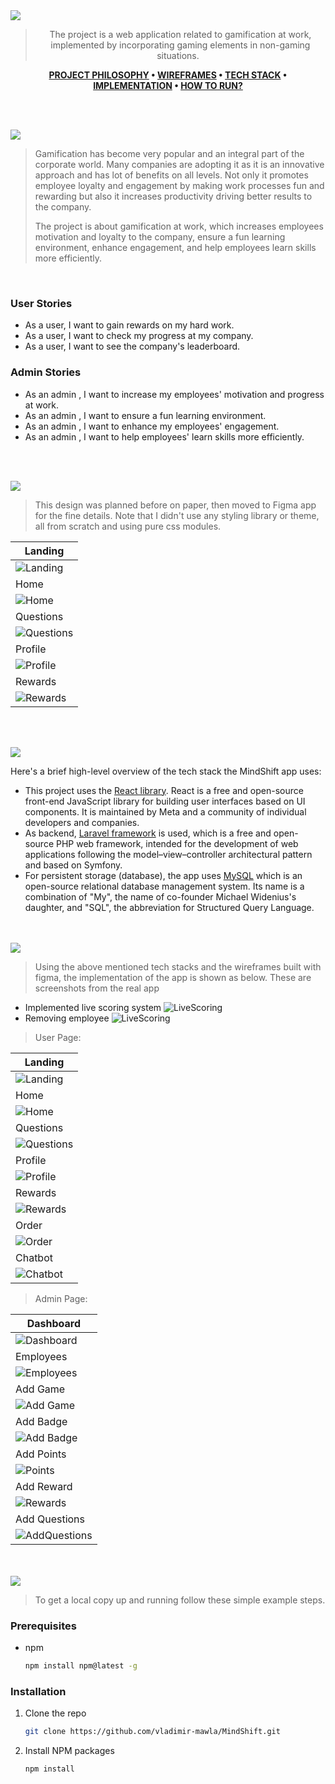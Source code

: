 <img src="./readme/title1.svg"/>

<div align="center">

> The project is a web application related to gamification at work, implemented by incorporating gaming elements in non-gaming situations.   

**[PROJECT PHILOSOPHY](#project-philosophy) • [WIREFRAMES](#wireframes) • [TECH STACK](#tech-stack) • [IMPLEMENTATION](#implementation) • [HOW TO RUN?](#how-to-run)**

</div>

<br><br>


<img src="./readme/title2.svg"/>
<a id="project-philosophy"></a>

> Gamification has become very popular and an integral part of the corporate world. Many companies are adopting it as it is an innovative approach and has lot of benefits on all levels. Not only it promotes employee loyalty and engagement by making work processes fun and rewarding but also it increases productivity driving better results to the company.
> 
> The project is about gamification at work, which increases employees motivation and loyalty to the company, ensure a fun learning environment, enhance engagement, and help employees learn skills more efficiently.

<br>

### User Stories
- As a user, I want to gain rewards on my hard work.
- As a user, I want to check my progress at my company.
- As a user, I want to see the company's leaderboard.

### Admin Stories
- As an admin , I want to increase my employees' motivation and progress at work.
- As an admin , I want to ensure a fun learning environment.
- As an admin , I want to enhance my employees' engagement.
- As an admin , I want to help employees' learn skills more efficiently.


<br><br>

<img src="./readme/title3.svg"/>
<a id="wireframes"></a>

> This design was planned before on paper, then moved to Figma app for the fine details.
Note that I didn't use any styling library or theme, all from scratch and using pure css modules.

| Landing  |
| ---------|
| ![Landing](/readme/Landing.png) | 
| Home |
| ![Home](/readme/Home.png) |
|     Questions      |
| ![Questions](/readme/Questions.png) |
| Profile |
| ![Profile](/readme/Profile.png) |
|     Rewards      |
| ![Rewards](/readme/Rewards.png) | 


<br><br>

<img src="./readme/title4.svg"/>
<a id="tech-stack"></a>

Here's a brief high-level overview of the tech stack the MindShift app uses:

- This project uses the [React library](https://reactjs.org/). React is a free and open-source front-end JavaScript library for building user interfaces based on UI components. It is maintained by Meta and a community of individual developers and companies.
- As backend, [Laravel framework](https://laravel.com/) is used, which is a free and open-source PHP web framework, intended for the development of web applications following the model–view–controller architectural pattern and based on Symfony.
- For persistent storage (database), the app uses [MySQL](https://www.mysql.com) which is an open-source relational database management system. Its name is a combination of "My", the name of co-founder Michael Widenius's daughter, and "SQL", the abbreviation for Structured Query Language.



<br><br>
<img src="./readme/title5.svg"/>
<a id="implementation"></a>

> Using the above mentioned tech stacks and the wireframes built with figma, the implementation of the app is shown as below. These are screenshots from the real app

- Implemented live scoring system
![LiveScoring](/readme/live-scoring.gif)
- Removing employee
![LiveScoring](/readme/removing-employee.gif)

>User Page:

| Landing  |
|----------|
| ![Landing](/readme/Landing_screen.png) | 
| Home  |
|![Home](/readme/Home_screen.png) |
|Questions |
| ![Questions](/readme/Questions_screen.png) |
| Profile |
|![Profile](/readme/Profile_screen.png) |
| Rewards |
| ![Rewards](/readme/Rewards_screen.png) |
| Order |
| ![Order](/readme/Order.png) |
| Chatbot |
| ![Chatbot](/readme/Chatbot.png) |

>Admin Page:

| Dashboard  |
|------------|
| ![Dashboard](/readme/Dashboard.png) |  
| Employees |
|![Employees](/readme/Employees.png) |
| Add Game |
|![Add Game](/readme/AddGame.png) |
| Add Badge  |  Add Points | Add Rewards|
| ![Add Badge](/readme/AddBadge.png) |
| Add Points |
| ![Points](/readme/AddPoints.png) |
| Add Reward |
| ![Rewards](/readme/AddReward.png) |
| Add Questions |
| ![AddQuestions](/readme/Add_questions.gif) |

<br><br>
<img src="./readme/title6.svg"/>
<a id="how-to-run"></a>


> To get a local copy up and running follow these simple example steps.

### Prerequisites


* npm
  ```sh
  npm install npm@latest -g
  ```

### Installation


1. Clone the repo
   ```sh
   git clone https://github.com/vladimir-mawla/MindShift.git
   ```
2. Install NPM packages
   ```sh
   npm install
   ```

